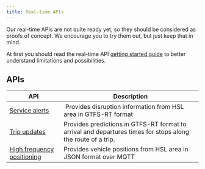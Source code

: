 ```yaml
---
title: Real-time APIs
---
```


Our real-time APIs are not quite ready yet, so they should be considered as proofs of concept. We encourage you to try them out, but just keep that in mind.

At first you should read the real-time API [getting started guide](./1-getting-started/) to better understand limitations and possibilities.

## APIs

| API                                                | Description            |
|----------------------------------------------------|------------------------|
| [Service alerts](./service-alerts/)                | Provides disruption information from HSL area in GTFS-RT format
| [Trip updates](./trip-updates/)                    | Provides predictions in GTFS-RT format to arrival and departures times for stops along the route of a trip.
| [High frequency positioning](./vehicle-positions/) | Provides vehicle positions from HSL area in JSON format over MQTT

